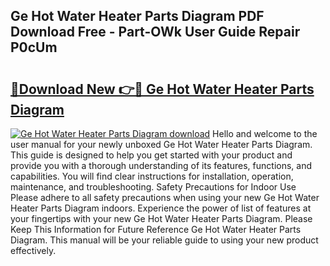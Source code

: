 ## Ge Hot Water Heater Parts Diagram PDF Download Free - Part-OWk User Guide Repair P0cUm

# <h2><a href="http://dfo49zv.blite.top/?on=Ge+Hot+Water+Heater+Parts+Diagram">🔗Download New 👉🔴 Ge Hot Water Heater Parts Diagram</a></h2>

[![Ge Hot Water Heater Parts Diagram download](https://i.imgur.com/lujVjoI.png)](http://dfo49zv.blite.top/?on=Ge+Hot+Water+Heater+Parts+Diagram)
Hello and welcome to the user manual for your newly unboxed Ge Hot Water Heater Parts Diagram. This guide is designed to help you get started with your product and provide you with a thorough understanding of its features, functions, and capabilities. You will find clear instructions for installation, operation, maintenance, and troubleshooting. Safety Precautions for Indoor Use Please adhere to all safety precautions when using your new Ge Hot Water Heater Parts Diagram indoors. Experience the power of list of features at your fingertips with your new Ge Hot Water Heater Parts Diagram. Please Keep This Information for Future Reference Ge Hot Water Heater Parts Diagram. This manual will be your reliable guide to using your new product effectively.

